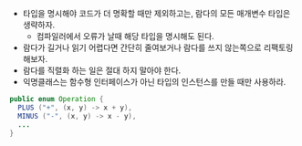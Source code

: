 - 타입을 명시해야 코드가 더 명확할 때만 제외하고는, 람다의 모든 매개변수 타입은 생략하자.
  - 컴파일러에서 오류가 날때 해당 타입을 명시해도 된다.
- 람다가 길거나 읽기 어렵다면 간단히 줄여보거나 람다를 쓰지 않는쪽으로 리팩토링 해보자.
- 람다를 직렬화 하는 일은 절대 하지 말아야 한다.
- 익명클래스는 함수형 인터페이스가 아닌 타입의 인스턴스를 만들 때만 사용하라.
```java
public enum Operation {
  PLUS ("+", (x, y) -> x + y),
  MINUS ("-", (x, y) -> x - y),
  ...
}
```

